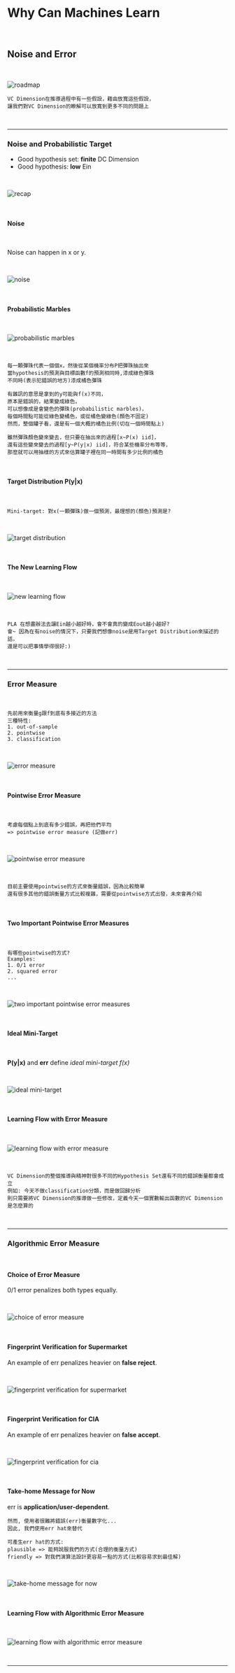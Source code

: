 # Why Can Machines Learn

<br />

## Noise and Error

<br />

![roadmap](https://github.com/linda2020130/Notes_ML-Foundations/blob/master/Pictures/Week%208/roadmap.PNG)

```
VC Dimension在推導過程中有一些假設，藉由放寬這些假設，
讓我們對VC Dimension的瞭解可以放寬到更多不同的問題上
```

<br />

***

### Noise and Probabilistic Target

* Good hypothesis set: **finite** DC Dimension
* Good hypothesis: **low** Ein

<br />

![recap](https://github.com/linda2020130/Notes_ML-Foundations/blob/master/Pictures/Week%208/recap.PNG)

<br />

#### Noise

<br />

Noise can happen in x or y.

<br />

![noise](https://github.com/linda2020130/Notes_ML-Foundations/blob/master/Pictures/Week%208/noise.PNG)

<br />

#### Probabilistic Marbles

<br />

![probabilistic marbles](https://github.com/linda2020130/Notes_ML-Foundations/blob/master/Pictures/Week%208/probabilistic%20marbles.PNG)

<br />

```
每一顆彈珠代表一個個x，然後從某個機率分布P把彈珠抽出來
當hypothesis的預測與目標函數f的預測相同時,漆成綠色彈珠
不同時(表示犯錯誤的地方)漆成橘色彈珠

有雜訊的意思是拿到的y可能與f(x)不同，
原本是錯誤的，結果變成綠色，
可以想像成是會變色的彈珠(probabilistic marbles)，
每個時間點可能從綠色變橘色，或從橘色變綠色(顏色不固定)
然而，整個罐子看，還是有一個大概的橘色比例(切在一個時間點上)

雖然彈珠顏色變來變去，但只要在抽出來的過程[x~P(x) iid]，
還有這些變來變去的過程[y~P(y|x) iid]，符合某些機率分布等等，
那麼就可以用抽樣的方式來估算罐子裡在同一時間有多少比例的橘色
```

<br />

#### Target Distribution P(y|x)

<br />

```
Mini-target: 對x(一顆彈珠)做一個預測，最理想的(顏色)預測是?
```

<br />

![target distribution](https://github.com/linda2020130/Notes_ML-Foundations/blob/master/Pictures/Week%208/target%20distribution.PNG)

<br />

#### The New Learning Flow

<br />

![new learning flow](https://github.com/linda2020130/Notes_ML-Foundations/blob/master/Pictures/Week%208/new%20learning%20flow.PNG)

<br />

```
PLA 在想盡辦法去讓Ein越小越好時，會不會真的變成Eout越小越好?
會~ 因為在有noise的情況下，只要我們想像noise是用Target Distribution來描述的話，
還是可以把事情學得很好:)
```

<br />

***

### Error Measure

<br />

```
先前用來衡量g跟f到底有多接近的方法
三種特性: 
1. out-of-sample
2. pointwise
3. classification
```

<br />

![error measure](https://github.com/linda2020130/Notes_ML-Foundations/blob/master/Pictures/Week%208/error%20measure.PNG)

<br />

#### Pointwise Error Measure

<br />

```
考慮每個點上到底有多少錯誤，再把他們平均
=> pointwise error measure (記做err)
```

<br />

![pointwise error measure](https://github.com/linda2020130/Notes_ML-Foundations/blob/master/Pictures/Week%208/pointwise%20error%20measure.PNG)

<br >

```
目前主要使用pointwise的方式來衡量錯誤，因為比較簡單
還有很多其他的錯誤衡量方式比較複雜，需要從pointwise方式出發，未來會再介紹
```

<br />

#### Two Important Pointwise Error Measures

<br />

```
有哪些pointwise的方式?
Examples:
1. 0/1 error
2. squared error
...
```

<br />

![two important pointwise error measures](https://github.com/linda2020130/Notes_ML-Foundations/blob/master/Pictures/Week%208/two%20important%20pointwise%20error%20measures.PNG)

<br />

#### Ideal Mini-Target

<br />

**P(y|x)** and **err** define *ideal mini-target f(x)*

<br />

![ideal mini-target](https://github.com/linda2020130/Notes_ML-Foundations/blob/master/Pictures/Week%208/ideal%20mini-target.PNG)

<br />

#### Learning Flow with Error Measure

<br />

![learning flow with error measure](https://github.com/linda2020130/Notes_ML-Foundations/blob/master/Pictures/Week%208/learning%20flow%20with%20error%20measure.PNG)

<br />

```
VC Dimension的整個推導與精神對很多不同的Hypothesis Set還有不同的錯誤衡量都會成立
例如: 今天不做classification分類，而是做回歸分析
則只需要將VC Dimension的推導做一些修改，定義今天一個實數輸出函數的VC Dimension是怎麼算的
```

<br />

***

### Algorithmic Error Measure

<br />

#### Choice of Error Measure

0/1 error penalizes both types equally.

<br />

![choice of error measure](https://github.com/linda2020130/Notes_ML-Foundations/blob/master/Pictures/Week%208/choice%20of%20error%20measure.PNG)

<br />

#### Fingerprint Verification for Supermarket

An example of err penalizes heavier on **false reject**.

<br />

![fingerprint verification for supermarket](https://github.com/linda2020130/Notes_ML-Foundations/blob/master/Pictures/Week%208/fingerprint%20verification%20for%20supermarket.PNG)

<br />

#### Fingerprint Verification for CIA

An example of err penalizes heavier on **false accept**.

<br />

![fingerprint verification for cia](https://github.com/linda2020130/Notes_ML-Foundations/blob/master/Pictures/Week%208/fingerprint%20verification%20for%20cia.PNG)

<br />

#### Take-home Message for Now

err is **application/user-dependent**.

```
然而, 使用者很難將錯誤(err)衡量數字化...
因此, 我們使用err hat來替代

可產生err hat的方式:
plausible => 能夠說服我們的方式(合理的衡量方式)
friendly => 對我們演算法設計更容易一點的方式(比較容易求到最佳解)
```

<br />

![take-home message for now](https://github.com/linda2020130/Notes_ML-Foundations/blob/master/Pictures/Week%208/take-home%20message%20for%20now.PNG)

<br />

#### Learning Flow with Algorithmic Error Measure

<br />

![learning flow with algorithmic error measure](https://github.com/linda2020130/Notes_ML-Foundations/blob/master/Pictures/Week%208/learning%20flow%20with%20algorithmic%20error%20measure.PNG)

<br />

***








